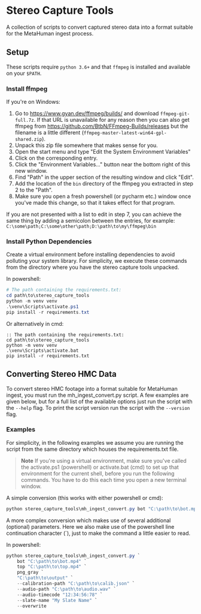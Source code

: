 # Stereo Capture Tools
A collection of scripts to convert captured stereo data into a format suitable for the MetaHuman ingest process.

## Setup
These scripts require `python 3.6+` and that `ffmpeg` is installed and available on your `$PATH`.

### Install ffmpeg
If you're on Windows:
1. Go to https://www.gyan.dev/ffmpeg/builds/ and download `ffmpeg-git-full.7z`. If that URL is unavailable for
any reason then you can also get ffmpeg from https://github.com/BtbN/FFmpeg-Builds/releases but the filename is a little
different (`ffmpeg-master-latest-win64-gpl-shared.zip`).
2. Unpack this zip file somewhere that makes sense for you.
3. Open the start menu and type "Edit the System Environment Variables"
4. Click on the corresponding entry.
5. Click the "Environment Variables..." button near the bottom right of this new window.
6. Find "Path" in the upper section of the resulting window and click "Edit".
7. Add the location of the `bin` directory of the ffmpeg you extracted in step 2 to the "Path".
8. Make sure you open a fresh powershell (or pycharm etc.) window once you've made this change, so that it takes effect
for that program.

If you are not presented with a list to edit in step 7, you can achieve the same thing by adding a semicolon between the
entries, for example: `C:\some\path;C:\some\other\path;D:\path\to\my\ffmpeg\bin`

### Install Python Dependencies
Create a virtual environment before installing dependencies to avoid polluting your system library. For simplicity, we
execute these commands from the directory where you have the stereo capture tools unpacked.

In powershell:
```PowerShell
# The path containing the requirements.txt:
cd path\to\stereo_capture_tools
python -m venv venv
.\venv\Scripts\activate.ps1
pip install -r requirements.txt
```
Or alternatively in cmd:
```Batchfile
:: The path containing the requirements.txt:
cd path\to\stereo_capture_tools
python -m venv venv
.\venv\Scripts\activate.bat
pip install -r requirements.txt
```

## Converting Stereo HMC Data

To convert stereo HMC footage into a format suitable for MetaHuman ingest, you must run the mh_ingest_convert.py script.
A few examples are given below, but for a full list of the available options just run the script with the `--help` flag.
To print the script version run the script with the `--version` flag.

### Examples

For simplicity, in the following examples we assume you are running the script from the same directory which houses the
requirements.txt file.

> **Note**
> If you're using a virtual environment, make sure you've called the activate.ps1 (powershell) or activate.bat (cmd)
> to set up that environment for the current shell, before you run the following commands. You have to do this each time
> you open a new terminal window.

A simple conversion (this works with either powershell or cmd):
```PowerShell
python stereo_capture_tools\mh_ingest_convert.py bot "C:\path\to\bot.mp4" top "C:\path\to\top.mp4" png_gray "C:\path\to\output"
```

A more complex conversion which makes use of several additional (optional) parameters. Here we also make use of the
powershell line continuation character (\`), just to make the command a little easier to read.

In powershell:
```PowerShell
python stereo_capture_tools\mh_ingest_convert.py `
    bot "C:\path\to\bot.mp4" `
    top "C:\path\to\top.mp4" `
    png_gray `
    "C:\path\to\output" `
    --calibration-path "C:\path\to\calib.json" `
    --audio-path "C:\path\to\audio.wav" `
    --audio-timecode "12:34:56:78" `
    --slate-name "My Slate Name" `
    --overwrite
```


